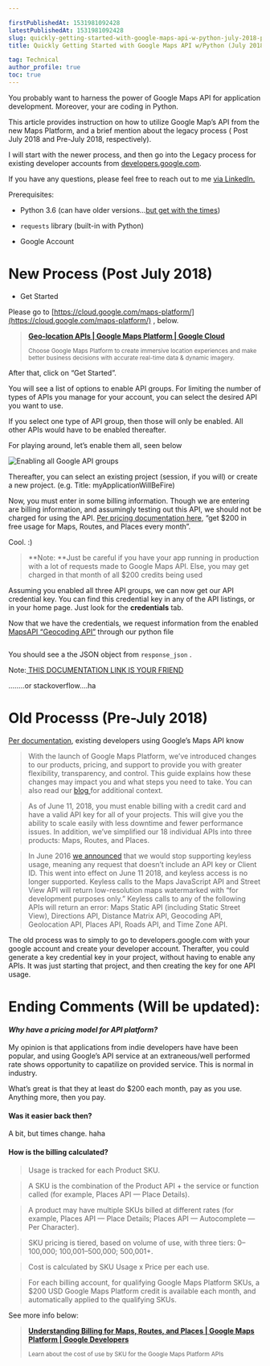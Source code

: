 ```yaml
---

firstPublishedAt: 1531981092428
latestPublishedAt: 1531981092428
slug: quickly-getting-started-with-google-maps-api-w-python-july-2018-platform
title: Quickly Getting Started with Google Maps API w/Python (July 2018 Platform)

tag: Technical
author_profile: true 
toc: true
---
```


You probably want to harness the power of Google Maps API for application development. Moreover, your are coding in Python.

This article provides instruction on how to utilize Google Map’s API from the new Maps Platform, and a brief mention about the legacy process ( Post July 2018 and Pre-July 2018, respectively).

I will start with the newer process, and then go into the Legacy process for existing developer accounts from [developers.google.com](https://developers.google.com/).

If you have any questions, please feel free to reach out to me [via LinkedIn.](https://www.linkedin.com/in/raulm8/)

Prerequisites:

- Python 3.6 (can have older versions…[but get with the times](https://www.linuxjournal.com/content/transitioning-python-3))

- `requests` library (built-in with Python)

- Google Account

# New Process (Post July 2018)

- Get Started

Please go to [https://cloud.google.com/maps-platform/](https://cloud.google.com/maps-platform/) , below.

> [**Geo-location APIs | Google Maps Platform | Google Cloud**](https://cloud.google.com/maps-platform/)
>
> <small>Choose Google Maps Platform to create immersive location experiences and make better business decisions with accurate real-time data & dynamic imagery.</small>

After that, click on “Get Started”.

You will see a list of options to enable API groups. For limiting the number of types of APIs you manage for your account, you can select the desired API you want to use.

If you select one type of API group, then those will only be enabled. All other APIs would have to be enabled thereafter.

For playing around, let’s enable them all, seen below

![Enabling all Google API groups](https://cdn-images-1.medium.com/max/1408/1*PtQxTkIdEjotTBOO5hTgIQ.png)

Thereafter, you can select an existing project (session, if you will) or create a new project. (e.g. Title: myApplicationWillBeFire)

Now, you must enter in some billing information. Though we are entering are billing information, and assumingly testing out this API, we should not be charged for using the API. [Per pricing documentation here](https://cloud.google.com/maps-platform/pricing/), “get \$200 in free usage for Maps, Routes, and Places every month”.

Cool. :)

> **Note: **Just be careful if you have your app running in production with a lot of requests made to Google Maps API. Else, you may get charged in that month of all \$200 credits being used

Assuming you enabled all three API groups, we can now get our API credential key. You can find this credential key in any of the API listings, or in your home page. Just look for the **credentials** tab.

Now that we have the credentials, we request information from the enabled [MapsAPI “Geocoding API”](https://developers.google.com/maps/documentation/geocoding/start) through our python file

<iframe
                width="0"
                height="0"
                src=""
                frameborder="0"
                allow="accelerometer; autoplay; encrypted-media; gyroscope; picture-in-picture"
                allowfullscreen
              ></iframe>

You should see a the JSON object from `response_json` .

Note:[ THIS DOCUMENTATION LINK IS YOUR FRIEND](https://developers.google.com/maps/documentation/)

……..or stackoverflow….ha

# **Old Processs (Pre-July 2018)**

[Per documentation](<https://cloud.google.com/maps-platform/user-guide/?__utma=102347093.1225766217.1531971273.1531974912.1531974912.1&__utmb=102347093.0.10.1531974912&__utmc=102347093&__utmx=-&__utmz=102347093.1531974912.1.1.utmcsr=(direct)|utmccn=(direct)|utmcmd=(none)&__utmv=-&__utmk=194186285&_ga=2.26811837.1017490544.1531971273-1225766217.1531971273>), existing developers using Google’s Maps API know

> With the launch of Google Maps Platform, we’ve introduced changes to our products, pricing, and support to provide you with greater flexibility, transparency, and control. This guide explains how these changes may impact you and what steps you need to take. You can also read our [blog ](https://mapsplatform.googleblog.com/2018/05/introducing-google-maps-platform.html)for additional context.

> As of June 11, 2018, you must enable billing with a credit card and have a valid API key for all of your projects. This will give you the ability to scale easily with less downtime and fewer performance issues. In addition, we’ve simplified our 18 individual APIs into three products: Maps, Routes, and Places.

> In June 2016 [we announced](https://maps-apis.googleblog.com/2016/06/building-for-scale-updates-to-google.html) that we would stop supporting keyless usage, meaning any request that doesn’t include an API key or Client ID. This went into effect on June 11 2018, and keyless access is no longer supported. Keyless calls to the Maps JavaScript API and Street View API will return low-resolution maps watermarked with “for development purposes only.” Keyless calls to any of the following APIs will return an error: Maps Static API (including Static Street View), Directions API, Distance Matrix API, Geocoding API, Geolocation API, Places API, Roads API, and Time Zone API.

The old process was to simply to go to developers.google.com with your google account and create your developer account. Therafter, you could generate a key credential key in your project, without having to enable any APIs. It was just starting that project, and then creating the key for one API usage.

# Ending Comments (Will be updated):

#### _Why have a pricing model for API platform?_

My opinion is that applications from indie developers have have been popular, and using Google’s API service at an extraneous/well performed rate shows opportunity to capatilize on provided service. This is normal in industry.

What’s great is that they at least do \$200 each month, pay as you use. Anything more, then you pay.

#### Was it easier back then?

A bit, but times change. haha

#### How is the billing calculated?

> Usage is tracked for each Product SKU.

> A SKU is the combination of the Product API + the service or function called (for example, Places API — Place Details).

> A product may have multiple SKUs billed at different rates (for example, Places API — Place Details; Places API — Autocomplete — Per Character).

> SKU pricing is tiered, based on volume of use, with three tiers: 0–100,000; 100,001–500,000; 500,001+.

> Cost is calculated by SKU Usage x Price per each use.

> For each billing account, for qualifying Google Maps Platform SKUs, a \$200 USD Google Maps Platform credit is available each month, and automatically applied to the qualifying SKUs.

See more info below:

> [**Understanding Billing for Maps, Routes, and Places | Google Maps Platform | Google Developers**](<https://developers.google.com/maps/billing/understanding-cost-of-use?__utma=236542612.1225766217.1531971273.1531974912.1531974912.1&__utmb=236542612.0.10.1531974912&__utmc=236542612&__utmx=-&__utmz=236542612.1531974912.1.1.utmcsr=(direct)|utmccn=(direct)|utmcmd=(none)&__utmv=-&__utmk=70452179&_ga=2.185321641.-1225766217.1531971273>)
>
> <small>Learn about the cost of use by SKU for the Google Maps Platform APIs</small>
